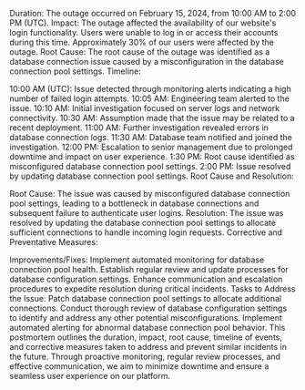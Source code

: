 Duration: The outage occurred on February 15, 2024, from 10:00 AM to 2:00 PM (UTC).
Impact: The outage affected the availability of our website's login functionality. Users were unable to log in or access their accounts during this time. Approximately 30% of our users were affected by the outage.
Root Cause: The root cause of the outage was identified as a database connection issue caused by a misconfiguration in the database connection pool settings.
Timeline:

10:00 AM (UTC): Issue detected through monitoring alerts indicating a high number of failed login attempts.
10:05 AM: Engineering team alerted to the issue.
10:10 AM: Initial investigation focused on server logs and network connectivity.
10:30 AM: Assumption made that the issue may be related to a recent deployment.
11:00 AM: Further investigation revealed errors in database connection logs.
11:30 AM: Database team notified and joined the investigation.
12:00 PM: Escalation to senior management due to prolonged downtime and impact on user experience.
1:30 PM: Root cause identified as misconfigured database connection pool settings.
2:00 PM: Issue resolved by updating database connection pool settings.
Root Cause and Resolution:

Root Cause: The issue was caused by misconfigured database connection pool settings, leading to a bottleneck in database connections and subsequent failure to authenticate user logins.
Resolution: The issue was resolved by updating the database connection pool settings to allocate sufficient connections to handle incoming login requests.
Corrective and Preventative Measures:

Improvements/Fixes:
Implement automated monitoring for database connection pool health.
Establish regular review and update processes for database configuration settings.
Enhance communication and escalation procedures to expedite resolution during critical incidents.
Tasks to Address the Issue:
Patch database connection pool settings to allocate additional connections.
Conduct thorough review of database configuration settings to identify and address any other potential misconfigurations.
Implement automated alerting for abnormal database connection pool behavior.
This postmortem outlines the duration, impact, root cause, timeline of events, and corrective measures taken to address and prevent similar incidents in the future. Through proactive monitoring, regular review processes, and effective communication, we aim to minimize downtime and ensure a seamless user experience on our platform.
